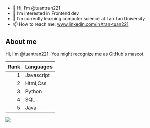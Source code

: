 - 👋 Hi, I’m @tuantran221
- 👀 I’m interested in Frontend dev 
- 🌱 I’m currently learning computer science at Tan Tao University
- 📫 How to reach me: 
  www.linkedin.com/in/tran-tuan221 

## About me

Hi, I'm @tuantran221. You might recognize me as GitHub's mascot.

| Rank | Languages |
|-----:|-----------|
|     1| Javascript|
|     2| Html,Css  |  
|     3| Python    |
|     4| SQL       |
|     5| Java      |
  
<picture>
<source 
  srcset="https://github-readme-stats.vercel.app/api?username=anuraghazra&show_icons=true&theme=dark"
  media="(prefers-color-scheme: dark)"
/>
<source
  srcset="https://github-readme-stats.vercel.app/api?username=anuraghazra&show_icons=true"
  media="(prefers-color-scheme: light), (prefers-color-scheme: no-preference)"
/>
<img src="https://github-readme-stats.vercel.app/api?username=anuraghazra&show_icons=true" />
</picture>
